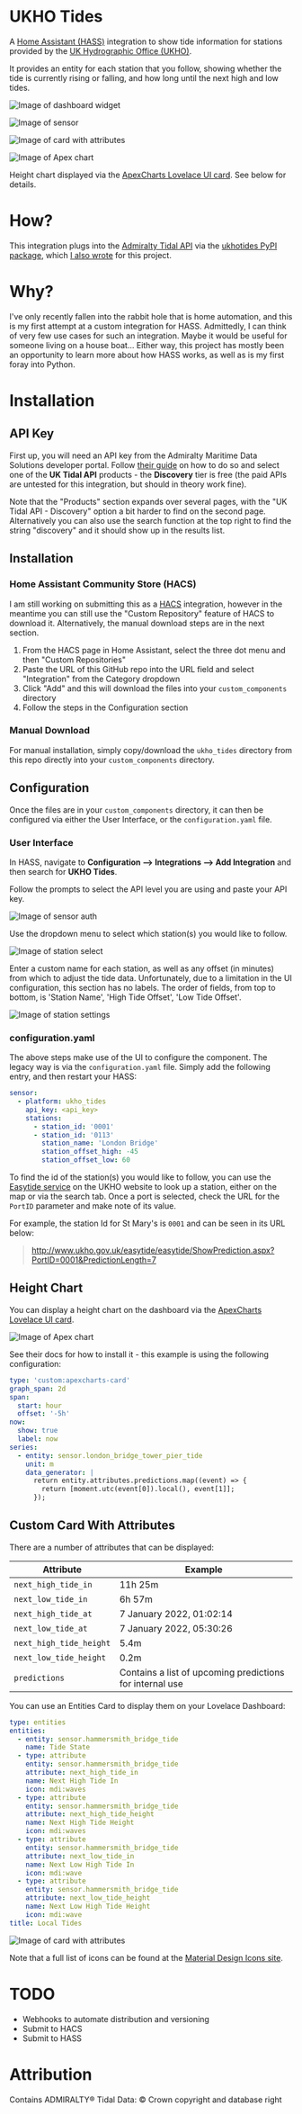 # UKHO Tides

A [Home Assistant (HASS)](https://www.home-assistant.io/) integration to show tide information for stations provided by the [UK Hydrographic Office (UKHO)](https://www.admiralty.co.uk/ukho/About-Us).

It provides an entity for each station that you follow, showing whether the tide is currently rising or falling, and how long until the next high and low tides.

![Image of dashboard widget](docs/card.PNG)

![Image of sensor](docs/sensor.PNG)

![Image of card with attributes](docs/card_attributes.PNG)

![Image of Apex chart](docs/apex_chart.PNG)

Height chart displayed via the [ApexCharts Lovelace UI card](https://github.com/RomRider/apexcharts-card). See below for details.

# How?

This integration plugs into the [Admiralty Tidal API](https://admiraltyapi.portal.azure-api.net/) via the [ukhotides PyPI package](https://pypi.org/project/ukhotides/), which [I also wrote](https://github.com/ianByrne/PyPI-ukhotides) for this project.

# Why?

I've only recently fallen into the rabbit hole that is home automation, and this is my first attempt at a custom integration for HASS. Admittedly, I can think of very few use cases for such an integration. Maybe it would be useful for someone living on a house boat... Either way, this project has mostly been an opportunity to learn more about how HASS works, as well as is my first foray into Python.

# Installation

## API Key

First up, you will need an API key from the Admiralty Maritime Data Solutions developer portal. Follow [their guide](https://developer.admiralty.co.uk/docs/startup) on how to do so and select one of the **UK Tidal API** products - the **Discovery** tier is free (the paid APIs are untested for this integration, but should in theory work fine).

Note that the "Products" section expands over several pages, with the "UK Tidal API - Discovery" option a bit harder to find on the second page. Alternatively you can also use the search function at the top right to find the string "discovery" and it should show up in the results list.

## Installation

### Home Assistant Community Store (HACS)

I am still working on submitting this as a [HACS](https://hacs.xyz/) integration, however in the meantime you can still use the "Custom Repository" feature of HACS to download it. Alternatively, the manual download steps are in the next section.

1. From the HACS page in Home Assistant, select the three dot menu and then "Custom Repositories"
2. Paste the URL of this GitHub repo into the URL field and select "Integration" from the Category dropdown
3. Click "Add" and this will download the files into your `custom_components` directory
4. Follow the steps in the Configuration section

### Manual Download

For manual installation, simply copy/download the `ukho_tides` directory from this repo directly into your `custom_components` directory.

## Configuration

Once the files are in your `custom_components` directory, it can then be configured via either the User Interface, or the `configuration.yaml` file.

### User Interface

In HASS, navigate to **Configuration --> Integrations --> Add Integration** and then search for **UKHO Tides**.

Follow the prompts to select the API level you are using and paste your API key.

![Image of sensor auth](docs/auth.PNG)

Use the dropdown menu to select which station(s) you would like to follow.

![Image of station select](docs/station_select.PNG)

Enter a custom name for each station, as well as any offset (in minutes) from which to adjust the tide data. Unfortunately, due to a limitation in the UI configuration, this section has no labels. The order of fields, from top to bottom, is 'Station Name', 'High Tide Offset', 'Low Tide Offset'.

![Image of station settings](docs/station_settings.PNG)

### configuration.yaml

The above steps make use of the UI to configure the component. The legacy way is via the `configuration.yaml` file. Simply add the following entry, and then restart your HASS:

```yaml
sensor:
  - platform: ukho_tides
    api_key: <api_key>
    stations:
      - station_id: '0001'
      - station_id: '0113'
        station_name: 'London Bridge'
        station_offset_high: -45
        station_offset_low: 60
```

To find the id of the station(s) you would like to follow, you can use the [Easytide service](http://www.ukho.gov.uk/Easytide/easytide/SelectPort.aspx) on the UKHO website to look up a station, either on the map or via the search tab. Once a port is selected, check the URL for the `PortID` parameter and make note of its value.

For example, the station Id for St Mary's is `0001` and can be seen in its URL below:

> http://www.ukho.gov.uk/easytide/easytide/ShowPrediction.aspx?PortID=0001&PredictionLength=7

## Height Chart

You can display a height chart on the dashboard via the [ApexCharts Lovelace UI card](https://github.com/RomRider/apexcharts-card).

![Image of Apex chart](docs/apex_chart.PNG)

See their docs for how to install it - this example is using the following configuration:

```yaml
type: 'custom:apexcharts-card'
graph_span: 2d
span:
  start: hour
  offset: '-5h'
now:
  show: true
  label: now
series:
  - entity: sensor.london_bridge_tower_pier_tide
    unit: m
    data_generator: |
      return entity.attributes.predictions.map((event) => {
        return [moment.utc(event[0]).local(), event[1]];
      });
```

## Custom Card With Attributes

There are a number of attributes that can be displayed:

| Attribute | Example |
| -- | -- |
| `next_high_tide_in` | 11h 25m |
| `next_low_tide_in` | 6h 57m |
| `next_high_tide_at` | 7 January 2022, 01:02:14 |
| `next_low_tide_at` | 7 January 2022, 05:30:26 |
| `next_high_tide_height` | 5.4m |
| `next_low_tide_height` | 0.2m |
| `predictions` | Contains a list of upcoming predictions for internal use |

You can use an Entities Card to display them on your Lovelace Dashboard:

```yaml
type: entities
entities:
  - entity: sensor.hammersmith_bridge_tide
    name: Tide State
  - type: attribute
    entity: sensor.hammersmith_bridge_tide
    attribute: next_high_tide_in
    name: Next High Tide In
    icon: mdi:waves
  - type: attribute
    entity: sensor.hammersmith_bridge_tide
    attribute: next_high_tide_height
    name: Next High Tide Height
    icon: mdi:waves
  - type: attribute
    entity: sensor.hammersmith_bridge_tide
    attribute: next_low_tide_in
    name: Next Low High Tide In
    icon: mdi:wave
  - type: attribute
    entity: sensor.hammersmith_bridge_tide
    attribute: next_low_tide_height
    name: Next Low High Tide Height
    icon: mdi:wave
title: Local Tides
```

![Image of card with attributes](docs/card_attributes.PNG)

Note that a full list of icons can be found at the [Material Design Icons site](https://materialdesignicons.com/icon/home-assistant).

# TODO

- Webhooks to automate distribution and versioning
- Submit to HACS
- Submit to HASS

# Attribution

Contains ADMIRALTY® Tidal Data: © Crown copyright and database right